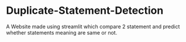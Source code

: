 # Duplicate-Statement-Detection
A Website made using streamlit which compare 2 statement and predict whether statements meaning are same or not.
